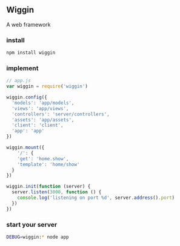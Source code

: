 ## Wiggin
A web framework

### install
``` sh
npm install wiggin
```

### implement
``` js
// app.js
var wiggin = require('wiggin')

wiggin.config({
  'models': 'app/models',
  'views': 'app/views',
  'controllers': 'server/controllers',
  'assets': 'app/assets',
  'client': 'client',
  'app': 'app'
})

wiggin.mount({
    '/': {
    'get': 'home.show',
    'template': 'home/show'
  }
})

wiggin.init(function (server) {
  server.listen(3000, function () {
    console.log('listening on port %d', server.address().port)
  })
})
```

### start your server
``` sh
DEBUG=wiggin:* node app
```
